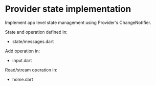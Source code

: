 # Provider state implementation

Implement app level state management using Provider's ChangeNotifier.

State and operation defined in:
- state/messages.dart

Add operation in:
- input.dart

Read/stream operation in:
- home.dart